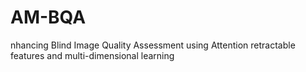 # AM-BQA
nhancing Blind Image Quality Assessment using Attention retractable features and multi-dimensional learning
